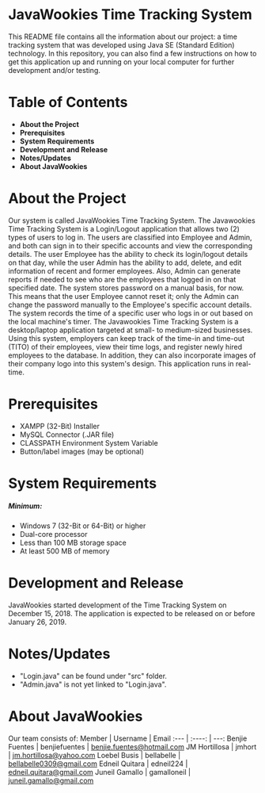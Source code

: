 # JavaWookies Time Tracking System
This README file contains all the information about our project: a time tracking system that was developed using Java SE (Standard Edition) technology. In this repository, you can also find a few instructions on how to get this application up and running on your local computer for further development and/or testing.

# Table of Contents
- **About the Project**
- **Prerequisites**
- **System Requirements**
- **Development and Release**
- **Notes/Updates**
- **About JavaWookies**

# About the Project
Our system is called JavaWookies Time Tracking System.
The Javawookies Time Tracking System is a Login/Logout application that allows two (2) types of users to log in. The users are classified into Employee and Admin, and both can sign in to their specific accounts and view the corresponding details. The user Employee has the ability to check its login/logout details on that day, while the user Admin has the ability to add, delete, and edit information of recent and former employees. Also, Admin can generate reports if needed to see who are the employees that logged in on that specified date. The system stores password on a manual basis, for now. This means that the user Employee cannot reset it; only the Admin can change the password manually to the Employee's specific account details. The system records the time of a specific user who logs in or out based on the local machine's timer.
The Javawookies Time Tracking System is a desktop/laptop application targeted at small- to medium-sized businesses. Using this system, employers can keep track of the time-in and time-out (TITO) of their employees, view their time logs, and register newly hired employees to the database. In addition, they can also incorporate images of their company logo into this system's design. This application runs in real-time.

# Prerequisites
- XAMPP (32-Bit) Installer
- MySQL Connector (.JAR file)
- CLASSPATH Environment System Variable
- Button/label images (may be optional)

# System Requirements
##### Minimum:
- Windows 7 (32-Bit or 64-Bit) or higher
- Dual-core processor
- Less than 100 MB storage space
- At least 500 MB of memory

# Development and Release
JavaWookies started development of the Time Tracking System on December 15, 2018. The application is expected to be released on or before January 26, 2019.

# Notes/Updates
- "Login.java" can be found under "src" folder.
- "Admin.java" is not yet linked to "Login.java".

# About JavaWookies
Our team consists of:
Member | Username | Email
:--- | :----: | ---:
Benjie Fuentes | benjiefuentes | benjie.fuentes@hotmail.com
JM Hortillosa | jmhort | jm.hortillosa@yahoo.com
Loebel Busis | bellabelle | bellabelle0309@gmail.com
Edneil Quitara | edneil224 | edneil.quitara@gmail.com
Juneil Gamallo | gamalloneil | juneil.gamallo@gmail.com
